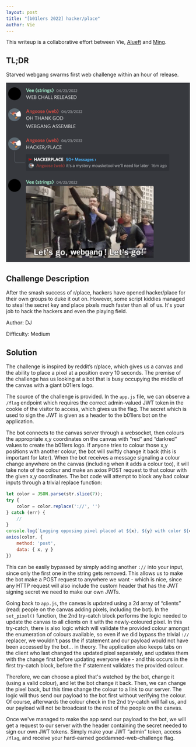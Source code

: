 ```yaml
---
layout: post
title: "[b01lers 2022] hacker/place"
author: Vie
---
```



This writeup is a collaborative effort between Vie, [Alueft](https://ubcctf.github.io/authors/alueft/) and [Ming](https://ubcctf.github.io/authors/ming/).


## TL;DR
Starved webgang swarms first web challenge within an hour of release.

![webgang.png](/assets/images/b01lersctf2022/hackerplace/webgang_assemble.png)

## Challenge Description

After the smash success of r/place, hackers have opened hacker/place for their own groups to duke it out on. However, some script kiddies managed to steal the secret key and place pixels much faster than all of us. It's your job to hack the hackers and even the playing field.

Author: DJ

Difficulty: Medium

## Solution

The challenge is inspired by reddit’s r/place, which gives us a canvas and the ability to place a pixel at a position every 10 seconds. The premise of the challenge has us looking at a bot that is busy occupying the middle of the canvas with a giant b01lers logo. 

The source of the challenge is provided. In the `app.js` file, we can observe a `/flag` endpoint which requires the correct admin-valued JWT token in the cookie of the visitor to access, which gives us the flag. The secret which is used to sign the JWT is given as a header to the b01lers bot on the application. 

The bot connects to the canvas server through a websocket, then colours the appropriate x,y coordinates on the canvas with “red” and “darkred” values to create the b01lers logo. If anyone tries to colour those x,y positions with another colour, the bot will swiftly change it back (this is important for later). When the bot receives a message signaling a colour change anywhere on the canvas (including when it adds a colour too), it will take note of the colour and make an axios POST request to that colour with the given x,y coordinates. The bot code will attempt to block any bad colour inputs through a trivial replace function:

```js
let color = JSON.parse(str.slice(7));
try {
    color = color.replace('://', '')
} catch (err) {
    //
}
console.log(`Logging opposing pixel placed at ${x}, ${y} with color ${color}`);
axios(color, {
    method: 'post',
    data: { x, y }
})
```

This can be easily bypassed by simply adding another `://` into your input, since only the first one in the string gets removed. This allows us to make the bot make a POST request to anywhere we want - which is nice, since any HTTP request will also include the custom header that has the JWT signing secret we need to make our own JWTs. 

Going back to `app.js`, the canvas is updated using a 2d array of “clients” (read: people on the canvas adding pixels, including the bot). In the `set_pixel()` function, the 2nd try-catch block performs the logic needed to update the canvas to all clients on it with the newly-coloured pixel. In this try-catch, there is also logic which will validate the provided colour amongst the enumeration of colours available, so even if we did bypass the trivial `://` replacer, we wouldn’t pass the if statement and our payload would not have been accessed by the bot… in theory. The application also keeps tabs on the client who last changed the updated pixel separately, and updates them with the change first before updating everyone else - and this occurs in the first try-catch block, before the if statement validates the provided colour. 

Therefore, we can choose a pixel that's watched by the bot, change it (using a valid colour), and let the bot change it back. Then, we can change the pixel back, but this time change the colour to a link to our server. The logic will thus send our payload to the bot first without verifying the colour. Of course, afterwards the colour check in the 2nd try-catch will fail us, and our payload will not be broadcast to the rest of the people on the canvas. 

Once we've managed to make the app send our payload to the bot, we will get a request to our server with the header containing the secret needed to sign our own JWT tokens. Simply make your JWT “admin” token, access `/flag`, and receive your hard-earned goddamned-web-challenge flag. 
